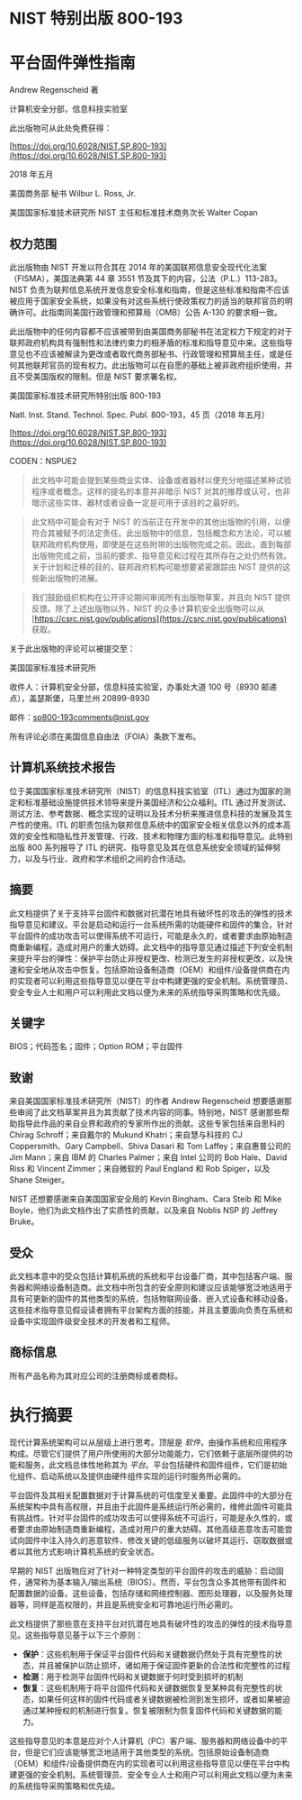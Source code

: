 # NIST 特别出版 800-193

# 平台固件弹性指南

Andrew Regenscheid 著

计算机安全分部，信息科技实验室

此出版物可从此处免费获得：

[https://doi.org/10.6028/NIST.SP.800-193](https://doi.org/10.6028/NIST.SP.800-193)

2018 年五月

美国商务部 秘书 Wilbur L. Ross, Jr.

美国国家标准技术研究所 NIST 主任和标准技术商务次长 Walter Copan

## 权力范围

此出版物由 NIST 开发以符合其在 2014 年的美国联邦信息安全现代化法案（FISMA），美国法典第 44 章 3551 节及其下的内容，公法（P.L.）113-283。NIST 负责为联邦信息系统开发信息安全标准和指南，但是这些标准和指南不应该被应用于国家安全系统，如果没有对这些系统行使政策权力的适当的联邦官员的明确许可。此指南同美国行政管理和预算局（OMB）公告 A-130 的要求相一致。

此出版物中的任何内容都不应该被带到由美国商务部秘书在法定权力下规定的对于联邦政府机构具有强制性和法律约束力的相矛盾的标准和指导意见中来。这些指导意见也不应该被解读为更改或者取代商务部秘书、行政管理和预算局主任，或是任何其他联邦官员的现有权力。此出版物可以在自愿的基础上被非政府组织使用，并且不受美国版权的限制。但是 NIST 要求署名权。

美国国家标准技术研究所特别出版 800-193

Natl. Inst. Stand. Technol. Spec. Publ. 800-193，45 页（2018 年五月）

[https://doi.org/10.6028/NIST.SP.800-193](https://doi.org/10.6028/NIST.SP.800-193)

CODEN：NSPUE2

> 此文档中可能会提到某些商业实体、设备或者器材以便充分地描述某种试验程序或者概念。这样的提名的本意并非暗示 NIST 对其的推荐或认可，也非暗示这些实体、器材或者设备一定是可用于该目的之最好的。

> 此文档中可能会有对于 NIST 的当前正在开发中的其他出版物的引用，以便符合其被赋予的法定责任。此出版物中的信息，包括概念和方法论，可以被联邦政府机构使用，即使是在这些附带的出版物完成之前。因此，直到每部出版物完成之前，当前的要求、指导意见和过程在其所存在之处仍然有效。关于计划和迁移的目的，联邦政府机构可能想要紧密跟踪由 NIST 提供的这些新出版物的进展。

> 我们鼓励组织机构在公开评论期间审阅所有出版物草案，并且向 NIST 提供反馈。除了上述出版物以外，NIST 的众多计算机安全出版物可以从 [https://csrc.nist.gov/publications](https://csrc.nist.gov/publications) 获取。

关于此出版物的评论可以被提交至：

美国国家标准技术研究所

收件人：计算机安全分部，信息科技实验室，办事处大道 100 号（8930 邮递点），盖瑟斯堡，马里兰州 20899-8930

邮件：[sp800-193comments@nist.gov](mailto:sp800-193comments@nist.gov)

所有评论必须在美国信息自由法（FOIA）条款下发布。

## 计算机系统技术报告

位于美国国家标准技术研究所（NIST）的信息科技实验室（ITL）通过为国家的测定和标准基础设施提供技术领导来提升美国经济和公众福利。ITL 通过开发测试、测试方法、参考数据、概念实现的证明以及技术分析来推进信息科技的发展及其生产性的使用。ITL 的职责包括为联邦信息系统中的国家安全相关信息以外的成本高效的安全性和隐私性开发管理、行政、技术和物理方面的标准和指导意见。此特别出版 800 系列报导了 ITL 的研究、指导意见及其在信息系统安全领域的延伸努力，以及与行业、政府和学术组织之间的合作活动。

## 摘要

此文档提供了关于支持平台固件和数据对抗潜在地具有破坏性的攻击的弹性的技术指导意见和建议。平台是启动和运行一台系统所需的功能硬件和固件的集合。针对平台固件的成功攻击可以使得系统不可运行，可能是永久的，或者要求由原始制造商重新编程，造成对用户的重大妨碍。此文档中的指导意见通过描述下列安全机制来提升平台的弹性：保护平台防止非授权更改、检测已发生的非授权更改，以及快速和安全地从攻击中恢复。包括原始设备制造商（OEM）和组件/设备提供商在内的实现者可以利用这些指导意见以便在平台中构建更强的安全机制。系统管理员、安全专业人士和用户可以利用此文档以便为未来的系统指导采购策略和优先级。

## 关键字

BIOS；代码签名；固件；Option ROM；平台固件

## 致谢

来自美国国家标准技术研究所（NIST）的作者 Andrew Regenscheid 想要感谢那些审阅了此文档草案并且为其贡献了技术内容的同事。特别地，NIST 感谢那些帮助指导此作品的来自业界和政府的专家所作出的贡献。这些专家包括来自思科的 Chirag Schroff；来自戴尔的 Mukund Khatri；来自慧与科技的 CJ Coppersmith、Gary Campbell、Shiva Dasari 和 Tom Laffey；来自惠普公司的 Jim Mann；来自 IBM 的 Charles Palmer；来自 Intel 公司的 Bob Hale、David Riss 和 Vincent Zimmer；来自微软的 Paul England 和 Rob Spiger，以及 Shane Steiger。

NIST 还想要感谢来自美国国家安全局的 Kevin Bingham、Cara Steib 和 Mike Boyle，他们为此文档作出了实质性的贡献，以及来自 Noblis NSP 的 Jeffrey Bruke。

## 受众

此文档本意中的受众包括计算机系统的系统和平台设备厂商，其中包括客户端、服务器和网络设备制造商。此文档中所包含的安全原则和建议应该能够宽泛地适用于具有可更新的固件的其他类型的系统，包括物联网设备、嵌入式设备和移动设备。这些技术指导意见假设读者拥有平台架构方面的技能，并且主要面向负责在系统和设备中实现固件级安全技术的开发者和工程师。

## 商标信息

所有产品名称为其对应公司的注册商标或者商标。

# 执行摘要

现代计算系统架构可以从层级上进行思考。顶层是 _软件_，由操作系统和应用程序构成。尽管它们提供了用户所使用的大部分功能能力，它们依赖于底层所提供的功能和服务，此文档总体性地称其为 _平台_。平台包括硬件和固件组件，它们是初始化组件、启动系统以及提供由硬件组件实现的运行时服务所必需的。

平台固件及其相关配置数据对于计算系统的可信度至关重要。此固件中的大部分在系统架构中具有高权限，并且由于此固件是系统运行所必需的，维修此固件可能具有挑战性。针对平台固件的成功攻击可以使得系统不可运行，可能是永久性的，或者要求由原始制造商重新编程，造成对用户的重大妨碍。其他高级恶意攻击可能尝试向固件中注入持久的恶意软件、修改关键的低级服务以破坏其运行、窃取数据或者以其他方式影响计算机系统的安全状态。

早期的 NIST 出版物应对了针对一种特定类型的平台固件的攻击的威胁：启动固件，通常称为基本输入/输出系统（BIOS）。然而，平台包含众多其他带有固件和配置数据的设备。这些设备，包括存储和网络控制器、图形处理器，以及服务处理器等，同样是高权限的，并且是系统安全和可靠地运行所必需的。

此文档提供了那些意在支持平台对抗潜在地具有破坏性的攻击的弹性的技术指导意见。这些指导意见基于以下三个原则：

* **保护**：这些机制用于保证平台固件代码和关键数据仍然处于具有完整性的状态，并且被保护以防止损坏，诸如用于保证固件更新的合法性和完整性的过程
* **检测**：用于检测平台固件代码和关键数据于何时受到损坏的机制
* **恢复**：这些机制用于将平台固件代码和关键数据恢复至某种具有完整性的状态，如果任何这样的固件代码或者关键数据被检测到发生损坏，或者如果被迫通过某种授权的机制进行恢复。恢复被限制为恢复固件代码和关键数据的能力。

这些指导意见的本意是应对个人计算机（PC）客户端、服务器和网络设备中的平台，但是它们应该能够宽泛地适用于其他类型的系统。包括原始设备制造商（OEM）和组件/设备提供商在内的实现者可以利用这些指导意见以便在平台中构建更强的安全机制。系统管理员、安全专业人士和用户可以利用此文档以便为未来的系统指导采购策略和优先级。


